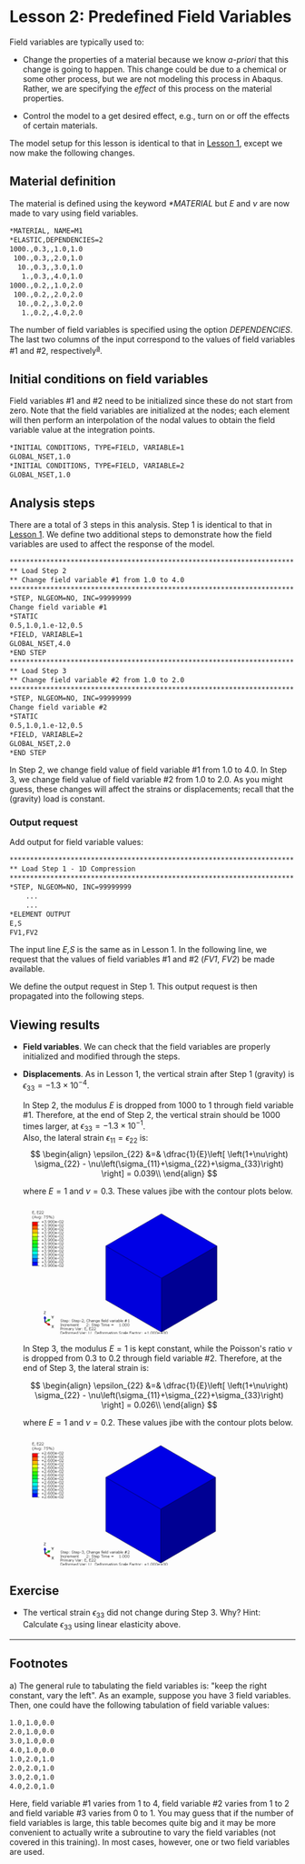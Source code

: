# Lesson 2: Predefined Field Variables

Field variables are typically used to: 

* Change the properties of a material because we know <em> a-priori </em> that this change is going to happen. This change could be due to a chemical or some other process, but we are not modeling this process in Abaqus. Rather, we are specifying the <em> effect </em> of this process on the material properties.

* Control the model to a get desired effect, e.g., turn on or off the effects of certain materials.

The model setup for this lesson is identical to that in [Lesson 1](./../01_Lesson), except we now make the following changes.

## Material definition

The material is defined using the keyword <em> *MATERIAL </em> but $E$ and $\nu$ are now made to vary using field variables.

	*MATERIAL, NAME=M1
	*ELASTIC,DEPENDENCIES=2
	1000.,0.3,,1.0,1.0
	 100.,0.3,,2.0,1.0
	  10.,0.3,,3.0,1.0
	   1.,0.3,,4.0,1.0
	1000.,0.2,,1.0,2.0
	 100.,0.2,,2.0,2.0
	  10.,0.2,,3.0,2.0
	   1.,0.2,,4.0,2.0

The number of field variables is specified using the option <em>DEPENDENCIES</em>. The last two columns of the input correspond to the values of field variables #1 and #2, respectively<sup>[a](#myfootnote1)</sup>. 
	
## Initial conditions on field variables

Field variables #1 and #2 need to be initialized since these do not start from zero. Note that the field variables are initialized at the nodes; each element will then perform an interpolation of the nodal values to obtain the field variable value at the integration points.

	*INITIAL CONDITIONS, TYPE=FIELD, VARIABLE=1
	GLOBAL_NSET,1.0   
	*INITIAL CONDITIONS, TYPE=FIELD, VARIABLE=2
	GLOBAL_NSET,1.0  	   
	
## Analysis steps

There are a total of 3 steps in this analysis. Step 1 is identical to that in [Lesson 1](./../01_Lesson). We define two additional steps to demonstrate how the field variables are used to affect the response of the model.
	
	**********************************************************************
	** Load Step 2
	** Change field variable #1 from 1.0 to 4.0
	**********************************************************************
	*STEP, NLGEOM=NO, INC=99999999
	Change field variable #1
	*STATIC
	0.5,1.0,1.e-12,0.5
	*FIELD, VARIABLE=1
	GLOBAL_NSET,4.0
	*END STEP
	**********************************************************************
	** Load Step 3
	** Change field variable #2 from 1.0 to 2.0
	**********************************************************************
	*STEP, NLGEOM=NO, INC=99999999
	Change field variable #2
	*STATIC
	0.5,1.0,1.e-12,0.5
	*FIELD, VARIABLE=2
	GLOBAL_NSET,2.0
	*END STEP

In Step 2, we change field value of field variable #1 from 1.0 to 4.0. In Step 3, we change field value of field variable #2 from 1.0 to 2.0. As you might guess, these changes will affect the strains or displacements; recall that the (gravity) load is constant.

### Output request

Add output for field variable values:
	
	**********************************************************************
	** Load Step 1 - 1D Compression
	**********************************************************************
	*STEP, NLGEOM=NO, INC=99999999
		...
		...
	*ELEMENT OUTPUT
	E,S
	FV1,FV2	

The input line <em> E,S </em> is the same as in Lesson 1. In the following line, we request that the values of field variables #1 and #2 (<em>FV1</em>, <em>FV2</em>) be made available.
	
We define the output request in Step 1. This output request is then propagated into the following steps. 
	
## Viewing results	

* **Field variables**. We can check that the field variables are properly initialized and modified through the steps.

* **Displacements**. As in Lesson 1, the vertical strain after Step 1 (gravity) is $\epsilon_{33} = -1.3\times10^{-4}$.

	In Step 2, the modulus $E$ is dropped from $1000$ to $1$ through field variable $\#1$. Therefore, at the end of Step 2, the vertical strain should be $1000$ times larger, at $\epsilon_{33} = -1.3\times10^{-1}$. 	
	Also, the lateral strain $\epsilon_{11} = \epsilon_{22}$ is:
	$$
	\begin{align}
	\epsilon_{22} &=& \dfrac{1}{E}\left[ \left(1+\nu\right) \sigma_{22} - \nu\left(\sigma_{11}+\sigma_{22}+\sigma_{33}\right) \right] = 0.039\\
	\end{align}
	$$
	
	where $E = 1$ and $\nu = 0.3$.	These values jibe with the contour plots below.
	
	![](./abaqus_input_files/1ElementTest_Lesson2Step_2_Frame3_E22.png	)
	
	In Step 3, the modulus $E=1$ is kept constant, while the Poisson's ratio $\nu$ is dropped from $0.3$ to $0.2$ through field variable $\#2$. Therefore, at the end of Step 3, the lateral strain is:
	
	$$
	\begin{align}
	\epsilon_{22} &=& \dfrac{1}{E}\left[ \left(1+\nu\right) \sigma_{22} - \nu\left(\sigma_{11}+\sigma_{22}+\sigma_{33}\right) \right] = 0.026\\
	\end{align}
	$$
			
	where $E = 1$ and $\nu = 0.2$.	These values jibe with the contour plots below.

	![](./abaqus_input_files/1ElementTest_Lesson2Step_3_Frame3_E22.png	)

## Exercise 

* The vertical strain $\epsilon_{33}$ did not change during Step 3. Why? Hint: Calculate $\epsilon_{33}$ using linear elasticity above.

---
## Footnotes
<a name="myfootnote1">a</a>) The general rule to tabulating the field variables is: "keep the right constant, vary the left". As an example, suppose you have 3 field variables. Then, one could have the following tabulation of field variable values: 

	1.0,1.0,0.0
	2.0,1.0,0.0
	3.0,1.0,0.0
	4.0,1.0,0.0
	1.0,2.0,1.0
	2.0,2.0,1.0
	3.0,2.0,1.0
	4.0,2.0,1.0
	
Here, field variable #1 varies from 1 to 4, field variable #2 varies from 1 to 2 and field variable #3 varies from 0 to 1. You may guess that if the number of field variables is large, this table becomes quite big and it may be more convenient to actually write a subroutine to vary the field variables (not covered in this training). In most cases, however, one or two field variables are used.